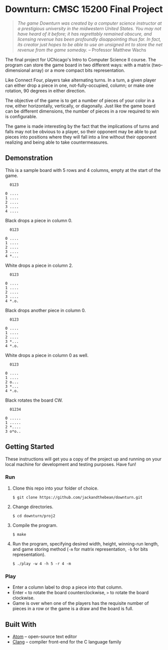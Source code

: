 # Downturn: CMSC 15200 Final Project
> _The game Downturn was created by a computer science instructor at a prestigious university in the midwestern United States. You may not have heard of it before; it has regrettably remained obscure, and licensing revenue has been profoundly disappointing thus far. In fact, its creator just hopes to be able to use an unsigned int to store the net revenue from the game someday._ – Professor Matthew Wachs

The final project for UChicago's Intro to Computer Science II course. The program can store the game board in two different ways: with a matrix (two-dimensional array) or a more compact bits representation.

Like Connect Four, players take alternating turns. In a turn, a given player can either drop a piece in one, not-fully-occupied, column; or make one rotation, 90 degrees in either direction.

The objective of the game is to get a number of pieces of your color in a row, either horizontally, vertically, or diagonally. Just like the game board can be different dimensions, the number of pieces in a row required to win is configurable.

The game is made interesting by the fact that the implications of turns and falls may not be obvious to a player, so their opponent may be able to put pieces into positions where they will fall into a line without their opponent realizing and being able to take countermeasures.

## Demonstration
This is a sample board with 5 rows and 4 columns, empty at the start of the game.
```
  0123

0 ....
1 ....
2 ....
3 ....
4 ....
```
Black drops a piece in column 0.
```
  0123

0 ....
1 ....
2 ....
3 ....
4 *...
```
White drops a piece in column 2.
```
  0123

0 ....
1 ....
2 ....
3 ....
4 *.o.
```
Black drops another piece in column 0.
```
  0123

0 ....
1 ....
2 ....
3 *...
4 *.o.
```
White drops a piece in column 0 as well.
```
  0123

0 ....
1 ....
2 o...
3 *...
4 *.o.
```
Black rotates the board CW.
```
  01234

0 .....
1 .....
2 *....
3 o*o..
```

## Getting Started
These instructions will get you a copy of the project up and running on your local machine for development and testing purposes. Have fun!

### Run
1. Clone this repo into your folder of choice.
    ```
    $ git clone https://github.com/jackandthebean/downturn.git
    ```
2. Change directories.
    ```
    $ cd downturn/proj2
    ```
3. Compile the program.
    ```
    $ make
    ```
4. Run the program, specifying desired width, height, winning-run length, and game storing method (`-m` for matrix representation, `-b` for bits representation).
    ```
    $ ./play -w 4 -h 5 -r 4 -m
    ```

### Play
* Enter a column label to drop a piece into that column.
* Enter `<` to rotate the board counterclockwise, `>` to rotate the board clockwise.
* Game is over when one of the players has the requisite number of pieces in a row or the game is a draw and the board is full.

## Built With
* [Atom](https://atom.io/) – open-source text editor
* [Clang](https://clang.llvm.org/) – compiler front-end for the C language family
